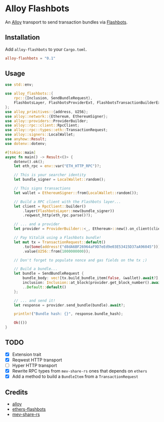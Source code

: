 # Alloy Flashbots

An [Alloy] transport to send transaction bundles via [Flashbots].

[Alloy]: https://github.com/alloy-rs/alloy
[Flashbots]: https://docs.flashbots.net/

## Installation

Add `alloy-flashbots` to your `Cargo.toml`.

```toml
alloy-flashbots = "0.1"
```

## Usage

```rust
use std::env;

use alloy_flashbots::{
    rpc::{Inclusion, SendBundleRequest},
    FlashbotsLayer, FlashbotsProviderExt, FlashbotsTransactionBuilderExt,
};
use alloy_primitives::{address, U256};
use alloy::network::{Ethereum, EthereumSigner};
use alloy::providers::ProviderBuilder;
use alloy::rpc::client::RpcClient;
use alloy::rpc::types::eth::TransactionRequest;
use alloy::signers::LocalWallet;
use anyhow::Result;
use dotenv::dotenv;

#[tokio::main]
async fn main() -> Result<()> {
    dotenv().ok();
    let eth_rpc = env::var("ETH_HTTP_RPC")?;

    // This is your searcher identity
    let bundle_signer = LocalWallet::random();

    // This signs transactions
    let wallet = EthereumSigner::from(LocalWallet::random());

    // Build a RPC client with the Flashbots layer...
    let client = RpcClient::builder()
        .layer(FlashbotsLayer::new(bundle_signer))
        .reqwest_http(eth_rpc.parse()?);

    // ... and a provider
    let provider = ProviderBuilder::<_, Ethereum>::new().on_client(client);

    // Pay Vitalik using a Flashbots bundle!
    let mut tx = TransactionRequest::default()
        .to(Some(address!("d8dA6BF26964aF9D7eEd9e03E53415D37aA96045"))) // vitalik.eth
        .value(U256::from(1000000000));

    // Don't forget to populate nonce and gas fields on the tx ;)

    // Build a bundle...
    let bundle = SendBundleRequest {
        bundle_body: vec![tx.build_bundle_item(false, &wallet).await?],
        inclusion: Inclusion::at_block(provider.get_block_number().await? + 1),
        ..Default::default()
    };

    // ... and send it!
    let response = provider.send_bundle(bundle).await?;

    println!("Bundle hash: {}", response.bundle_hash);

    Ok(())
}
```

## TODO

- [x] Extension trait
- [x] Reqwest HTTP transport
- [ ] Hyper HTTP transport
- [x] Rewrite RPC types from `mev-share-rs` ones that depends on `ethers`
- [x] Add a method to build a `BundleItem` from a `TransactionRequest`

## Credits

- [alloy]
- [ethers-flashbots]
- [mev-share-rs]

[alloy]: https://github.com/alloy-rs
[ethers-flashbots]: https://github.com/onbjerg/ethers-flashbots
[mev-share-rs]: https://github.com/paradigmxyz/mev-share-rs